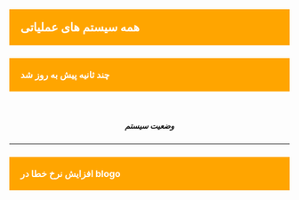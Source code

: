 
<h2 style="background-color:#FFA500; color:#FFFFFF; -webkit-touch-callout: none;     -webkit-user-select: none;  -moz-user-select: none;  -ms-user-select: none;user-select: none;padding:20px 20px; ">همه سیستم های عملیاتی</h2>

<h3 style="background-color:#FFA500; color:#FFFFFF; -webkit-touch-callout: none;     -webkit-user-select: none;  -moz-user-select: none;  -ms-user-select: none;user-select: none; padding:20px 20px;">چند ثانیه پیش به روز شد</h3>

<br>
<center> 
<h5>وضعیت سیستم</h5>
</center>
<hr>
<h3 style="background-color:#FFA500; color:#FFFFFF; -webkit-touch-callout: none;     -webkit-user-select: none;  -moz-user-select: none;  -ms-user-select: none;user-select: none; padding:20px 20px;">افزایش  نرخ خطا در blogo</h3>
